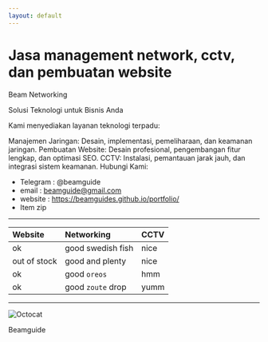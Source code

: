 ```yaml
---
layout: default
---
```



# Jasa management network, cctv, dan pembuatan website

Beam Networking

Solusi Teknologi untuk Bisnis Anda

Kami menyediakan layanan teknologi terpadu:

Manajemen Jaringan: Desain, implementasi, pemeliharaan, dan keamanan jaringan.
Pembuatan Website: Desain profesional, pengembangan fitur lengkap, dan optimasi SEO.
CCTV: Instalasi, pemantauan jarak jauh, dan integrasi sistem keamanan.
Hubungi Kami:

*   Telegram : @beamguide
*   email : beamguide@gmail.com
*   website : https://beamguides.github.io/portfolio/
*   Item zip

* * *

| Website      | Networking        | CCTV  |
|:-------------|:------------------|:------|
| ok           | good swedish fish | nice  |
| out of stock | good and plenty   | nice  |
| ok           | good `oreos`      | hmm   |
| ok           | good `zoute` drop | yumm  |

* * *
![Octocat](https://github.githubassets.com/images/icons/emoji/octocat.png)


<dl>
<dt>Beamguide</dt>
</dl>


